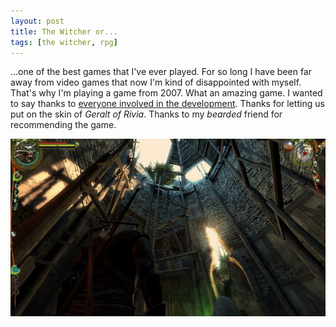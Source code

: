 ```yaml
---
layout: post
title: The Witcher or...
tags: [the witcher, rpg]
---
```


...one of the best games that I've ever played. For so long I have been far away from video games that now I'm kind of disappointed with myself. That's why I'm playing a game from 2007. What an amazing game. I wanted to say thanks to [everyone involved in the development](http://en.cdprojektred.com/). Thanks for letting us put on the skin of *Geralt of Rivia*. Thanks to my *bearded* friend for recommending the game. 

![The Tower](/public/img/the-witcher-or/the-witcher-the-tower.jpg)